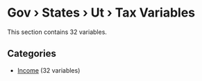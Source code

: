 # Gov › States › Ut › Tax Variables

This section contains 32 variables.

## Categories

- [Income](income/index.md) (32 variables)
